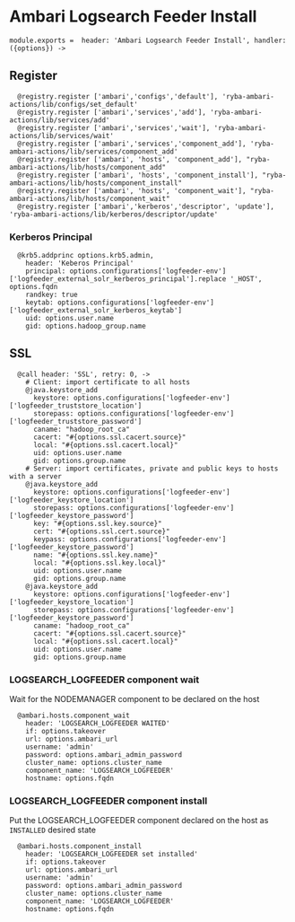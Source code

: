 
# Ambari Logsearch Feeder Install

    module.exports =  header: 'Ambari Logsearch Feeder Install', handler: ({options}) ->
    
## Register

      @registry.register ['ambari','configs','default'], 'ryba-ambari-actions/lib/configs/set_default'
      @registry.register ['ambari','services','add'], 'ryba-ambari-actions/lib/services/add'
      @registry.register ['ambari','services','wait'], 'ryba-ambari-actions/lib/services/wait'
      @registry.register ['ambari','services','component_add'], 'ryba-ambari-actions/lib/services/component_add'
      @registry.register ['ambari', 'hosts', 'component_add'], "ryba-ambari-actions/lib/hosts/component_add"
      @registry.register ['ambari', 'hosts', 'component_install'], "ryba-ambari-actions/lib/hosts/component_install"
      @registry.register ['ambari', 'hosts', 'component_wait'], "ryba-ambari-actions/lib/hosts/component_wait"
      @registry.register ['ambari','kerberos','descriptor', 'update'], 'ryba-ambari-actions/lib/kerberos/descriptor/update'

### Kerberos Principal

      @krb5.addprinc options.krb5.admin,
        header: 'Keberos Principal'
        principal: options.configurations['logfeeder-env']['logfeeder_external_solr_kerberos_principal'].replace '_HOST', options.fqdn
        randkey: true
        keytab: options.configurations['logfeeder-env']['logfeeder_external_solr_kerberos_keytab']
        uid: options.user.name
        gid: options.hadoop_group.name

## SSL

      @call header: 'SSL', retry: 0, ->
        # Client: import certificate to all hosts
        @java.keystore_add
          keystore: options.configurations['logfeeder-env']['logfeeder_truststore_location']
          storepass: options.configurations['logfeeder-env']['logfeeder_truststore_password']
          caname: "hadoop_root_ca"
          cacert: "#{options.ssl.cacert.source}"
          local: "#{options.ssl.cacert.local}"
          uid: options.user.name
          gid: options.group.name
        # Server: import certificates, private and public keys to hosts with a server
        @java.keystore_add
          keystore: options.configurations['logfeeder-env']['logfeeder_keystore_location']
          storepass: options.configurations['logfeeder-env']['logfeeder_keystore_password']
          key: "#{options.ssl.key.source}"
          cert: "#{options.ssl.cert.source}"
          keypass: options.configurations['logfeeder-env']['logfeeder_keystore_password']
          name: "#{options.ssl.key.name}"
          local: "#{options.ssl.key.local}"
          uid: options.user.name
          gid: options.group.name
        @java.keystore_add
          keystore: options.configurations['logfeeder-env']['logfeeder_keystore_location']
          storepass: options.configurations['logfeeder-env']['logfeeder_keystore_password']
          caname: "hadoop_root_ca"
          cacert: "#{options.ssl.cacert.source}"
          local: "#{options.ssl.cacert.local}"
          uid: options.user.name
          gid: options.group.name

### LOGSEARCH_LOGFEEDER component wait
Wait for the NODEMANAGER component to be declared on the host

      @ambari.hosts.component_wait
        header: 'LOGSEARCH_LOGFEEDER WAITED'
        if: options.takeover
        url: options.ambari_url
        username: 'admin'
        password: options.ambari_admin_password
        cluster_name: options.cluster_name
        component_name: 'LOGSEARCH_LOGFEEDER'
        hostname: options.fqdn

### LOGSEARCH_LOGFEEDER component install
Put the LOGSEARCH_LOGFEEDER component declared on the host as `INSTALLED` desired state

      @ambari.hosts.component_install
        header: 'LOGSEARCH_LOGFEEDER set installed'
        if: options.takeover
        url: options.ambari_url
        username: 'admin'
        password: options.ambari_admin_password
        cluster_name: options.cluster_name
        component_name: 'LOGSEARCH_LOGFEEDER'
        hostname: options.fqdn
